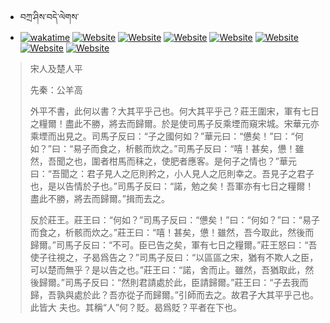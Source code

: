 - བཀྲ་ཤིས་བདེ་ལེགས་ 
- [![wakatime](https://wakatime.com/badge/user/5043ee4a-e361-4607-9d47-d557f2005d05.svg)](https://wakatime.com/@5043ee4a-e361-4607-9d47-d557f2005d05)	[![Website](https://img.shields.io/website?label=&up_color=orange&up_message=Tianchi&url=https%3A%2F%2Fshields.io)](https://tianchi.aliyun.com/home/science/scienceDetail?userId=1095279182618)	[![Website](https://img.shields.io/website?label=&up_color=blue&up_message=Kaggle&url=https%3A%2F%2Fshields.io)](https://www.kaggle.com/ivanxu/)	[![Website](https://img.shields.io/website?label=&up_color=gay&up_message=Yuque&url=https%3A%2F%2Fshields.io)](https://www.yuque.com/ivanaxu)	[![Website](https://img.shields.io/website?label=&up_color=brown&up_message=Leetcode&url=https%3A%2F%2Fshields.io)](https://leetcode.cn/u/ivanaxu)	[![Website](https://img.shields.io/website?label=&up_color=violet&up_message=AIstudio&url=https%3A%2F%2Fshields.io)](https://aistudio.baidu.com/aistudio/personalcenter/thirdview/979775)	[![Website](https://img.shields.io/website?label=&up_color=red&up_message=Gitee&url=https%3A%2F%2Fshields.io)](https://gitee.com/IvanaXu)	[![Website](https://img.shields.io/website?label=&up_color=yellow&up_message=Monkeytype&url=https%3A%2F%2Fshields.io)](https://monkeytype.com/profile/IvanaXu) 

> 宋人及楚人平
> 
> 先秦：公羊高 
> 
> 外平不書，此何以書？大其平乎己也。何大其平乎己？莊王圍宋，軍有七日之糧爾！盡此不勝，將去而歸爾。於是使司馬子反乘堙而窺宋城。宋華元亦乘堙而出見之。司馬子反曰：“子之國何如？”華元曰：“憊矣！”曰：“何如？”曰：“易子而食之，析骸而炊之。”司馬子反曰：“嘻！甚矣，憊！雖然，吾聞之也，圍者柑馬而秣之，使肥者應客。是何子之情也？”華元曰：“吾聞之：君子見人之厄則矜之，小人見人之厄則幸之。吾見子之君子也，是以告情於子也。”司馬子反曰：“諾，勉之矣！吾軍亦有七日之糧爾！盡此不勝，將去而歸爾。”揖而去之。
> 
> 反於莊王。莊王曰：“何如？”司馬子反曰：“憊矣！”曰：“何如？”曰：“易子而食之，析骸而炊之。”莊王曰：“嘻！甚矣，憊！雖然，吾今取此，然後而歸爾。”司馬子反曰：“不可。臣已告之矣，軍有七日之糧爾。”莊王怒曰：“吾使子往視之，子曷爲告之？”司馬子反曰：“以區區之宋，猶有不欺人之臣，可以楚而無乎？是以告之也。”莊王曰：“諾，舍而止。雖然，吾猶取此，然後歸爾。”司馬子反曰：“然則君請處於此，臣請歸爾。”莊王曰：“子去我而歸，吾孰與處於此？吾亦從子而歸爾。”引師而去之。故君子大其平乎己也。此皆大 夫也。其稱“人”何？貶。曷爲貶？平者在下也。
>
